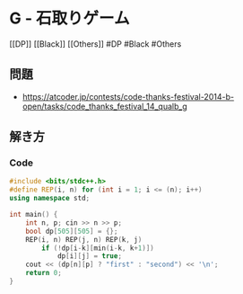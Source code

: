 # G - 石取りゲーム
[[DP]] [[Black]] [[Others]]
#DP #Black #Others 

## 問題
- https://atcoder.jp/contests/code-thanks-festival-2014-b-open/tasks/code_thanks_festival_14_qualb_g

## 解き方
### Code
```c++
#include <bits/stdc++.h>
#define REP(i, n) for (int i = 1; i <= (n); i++)
using namespace std;

int main() {
	int n, p; cin >> n >> p;
	bool dp[505][505] = {};
	REP(i, n) REP(j, n) REP(k, j)
		if (!dp[i-k][min(i-k, k+1)])
			dp[i][j] = true;
	cout << (dp[n][p] ? "first" : "second") << '\n';
	return 0;
}
```
